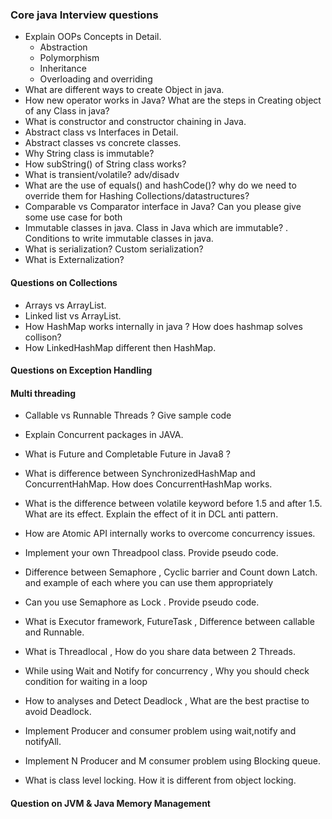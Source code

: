 ### Core java Interview questions

* Explain OOPs Concepts in Detail.
	* Abstraction 
	* Polymorphism
	* Inheritance
	* Overloading and overriding
* What are different ways to create Object in java.
* How new operator works in Java?  What are the steps in Creating object of any Class in java?
* What is constructor and constructor chaining in Java.	
* Abstract class vs Interfaces in Detail.
* Abstract classes vs concrete classes.
* Why String class is immutable?
* How subString() of String class works?
* What is transient/volatile? adv/disadv
* What are the use of equals() and hashCode()? why do we need to override them for Hashing Collections/datastructures?
* Comparable vs Comparator interface in Java? Can you please give some use case for both
* Immutable classes in java. Class in Java which are immutable? . Conditions to write immutable classes in java.
* What is serialization? Custom serialization?
* What is Externalization?

#### Questions on Collections
* Arrays vs ArrayList.
* Linked list vs ArrayList.
* How HashMap works internally in java ? How does hashmap solves collison?
* How LinkedHashMap different then HashMap.

#### Questions on Exception Handling

#### Multi threading
* Callable vs Runnable Threads ? Give sample code
* Explain Concurrent packages in JAVA.
* What is Future and Completable Future in Java8 ? 
* What is difference between SynchronizedHashMap and ConcurrentHahMap. How does ConcurrentHashMap works.
* What is the difference between volatile keyword before 1.5 and after 1.5. What are its effect. Explain the effect of it in DCL anti pattern.
* How are Atomic API internally works to overcome concurrency issues.
* Implement your own Threadpool class. Provide pseudo code.
* Difference between Semaphore , Cyclic barrier and Count down Latch. and example of each where you can use them appropriately
* Can you use Semaphore as Lock . Provide pseudo code.
* What is Executor framework, FutureTask  , Difference between callable and  Runnable.
* What is Threadlocal , How do you share data between 2 Threads.
* While using Wait and Notify for concurrency , Why you should check condition for waiting in a loop
* How to analyses and Detect Deadlock , What are the best practise to avoid Deadlock.

* Implement Producer and consumer problem using wait,notify and notifyAll.
* Implement N Producer and M consumer problem using Blocking queue.
* What is class level locking. How it is different from object locking.

#### Question on JVM & Java Memory Management
